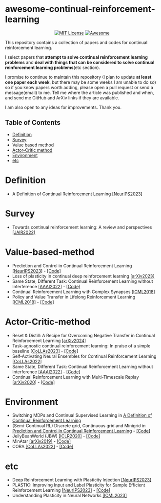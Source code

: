 # awesome-continual-reinforcement-learning

<div align="center">

[![MIT License](https://img.shields.io/badge/license-MIT-green.svg)](https://opensource.org/licenses/MIT)
[![Awesome](https://awesome.re/badge.svg)](https://awesome.re)

</div>

This repository contains a collection of papers and codes for continual reinforcement learning.

I select papers that **attempt to solve continual reinforcement learning problems** and **deal with things that can be considered to solve continual reinforcement learning problems**(etc section).

I promise to continue to maintain this repository (I plan to update **at least one paper each week**, but there may be some weeks I am unable to do so) so if you know papers worth adding, please open a pull request or send a message(email) to me. Tell me where the article was published and when, and send me GitHub and ArXiv links if they are available.

I am also open to any ideas for improvements. Thank you.

<h2>
Table of Contents
</h2>

- [Definition](#Definition)
- [Survey](#Survey)
- [Value based method](#Value-based-method)
- [Actor-Critic method](#Actor-Critic-method)
- [Environment](#Environment)
- [etc](#etc)

# Definition

- A Definition of Continual Reinforcement Learning [[NeurIPS2023]](<https://openreview.net/pdf?id=ZZS9WEWYbD>)

# Survey

- Towards continual reinforcement learning: A review and perspectives [[JAIR2022]](<https://www.jair.org/index.php/jair/article/download/13673/26878>)

# Value-based-method

- Prediction and Control in Continual Reinforcement Learning [[NeurIPS2023]](<https://arxiv.org/pdf/2312.11669.pdf>) - [[Code]](<https://github.com/NishanthVAnand/prediction-and-control-in-continual-reinforcement-learning>)
- Loss of plasticity in continual deep reinforcement learning [[arXiv2023]](<https://arxiv.org/pdf/2303.07507.pdf>)
- Same State, Different Task: Continual Reinforcement Learning without Interference [[AAAI2022]](<https://ojs.aaai.org/index.php/AAAI/article/view/20674/20433>) - [[Code]](<https://github.com/skezle/owl>)
- Continual Reinforcement Learning with Complex Synapses [[ICML2018]](<https://proceedings.mlr.press/v80/kaplanis18a/kaplanis18a.pdf>)
- Policy and Value Transfer in Lifelong Reinforcement Learning [[ICML2018]](<https://proceedings.mlr.press/v80/abel18b/abel18b.pdf>) - [[Code]](<https://github.com/david-abel/transfer_rl_icml_2018>)

# Actor-Critic-method

- Reset & Distill: A Recipe for Overcoming Negative Transfer in Continual Reinforcement Learning [[arXiv2024]](<https://arxiv.org/pdf/2403.05066.pdf>)
- Task-agnostic continual reinforcement learning: In praise of a simple baseline [[CoLLAs2023]](<https://arxiv.org/pdf/2205.14495.pdf>) - [[Code]](<https://github.com/amazon-science/replay-based-recurrent-rl>)
- Self-Activating Neural Ensembles for Continual Reinforcement Learning [[CoLLAs2022]](<https://proceedings.mlr.press/v199/powers22a/powers22a.pdf>)
- Same State, Different Task: Continual Reinforcement Learning without Interference [[AAAI2022]](<https://ojs.aaai.org/index.php/AAAI/article/view/20674/20433>) - [[Code]](<https://github.com/skezle/owl>)
- Continual Reinforcement Learning with Multi-Timescale Replay [[arXiv2020]](<https://arxiv.org/pdf/2004.07530.pdf>) - [[Code]](<https://github.com/ChristosKap/multi_timescale_replay>)

# Environment

- Switching MDPs and Continual Supervised Learning in [A Definition of Continual Reinforcement Learning](<https://openreview.net/pdf?id=ZZS9WEWYbD>)
- (Semi-Continual RL) Discrete grid, Continuous grid and Minigrid in [Prediction and Control in Continual Reinforcement Learning](<https://arxiv.org/pdf/2312.11669.pdf>) - [[Code]](<https://github.com/NishanthVAnand/prediction-and-control-in-continual-reinforcement-learning>)
- JellyBeanWorld (JBW) [[ICLR2020]](<https://arxiv.org/pdf/2002.06306.pdf>) - [[Code]](<https://github.com/eaplatanios/jelly-bean-world>)
- MinAtar [[arXiv2019]](<https://arxiv.org/pdf/1903.03176.pdf>) - [[Code]](<https://github.com/kenjyoung/MinAtar>)
- CORA [[CoLLAs2022]](<https://arxiv.org/pdf/2110.10067.pdf>) - [[Code]](<https://github.com/AGI-Labs/continual_rl>)

# etc
- Deep Reinforcement Learning with Plasticity Injection [[NeurIPS2023]](<https://arxiv.org/pdf/2305.15555.pdf>)
- PLASTIC: Improving Input and Label Plasticity for Sample Efficient Reinforcement Learning [[NeurIPS2023]](<https://proceedings.neurips.cc/paper_files/paper/2023/file/c464fc4516aca4e68f2a14e67c6f0402-Paper-Conference.pdf>) - [[Code]](<https://github.com/dojeon-ai/plastic>)
- Understanding Plasticity in Neural Networks [[ICML2023]](<https://arxiv.org/pdf/2303.01486.pdf>)

